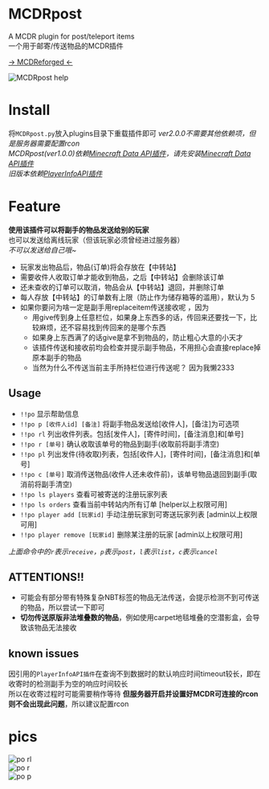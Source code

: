 # MCDRpost

A MCDR plugin for post/teleport items  
一个用于邮寄/传送物品的MCDR插件  

[-> MCDReforged <-](https://github.com/Fallen-Breath/MCDReforged)

![MCDRpost help](https://s1.ax1x.com/2020/04/16/Jk8ysP.png)

# Install

将`MCDRpost.py`放入plugins目录下重载插件即可
*ver2.0.0不需要其他依赖项，但是服务器需要配置rcon*  
*MCDRpost(ver1.0.0)依赖[Minecraft Data API插件](https://github.com/MCDReforged/MinecraftDataAPI)，请先安装[Minecraft Data API插件](https://github.com/MCDReforged/MinecraftDataAPI)*  
*旧版本依赖[PlayerInfoAPI插件](https://github.com/TISUnion/PlayerInfoAPI)*  
# Feature

**使用该插件可以将副手的物品发送给别的玩家**  
也可以发送给离线玩家（但该玩家必须曾经进过服务器）  
*不可以发送给自己哦~*  

- 玩家发出物品后，物品(订单)将会存放在【中转站】
- 需要收件人收取订单才能收到物品，之后【中转站】会删除该订单
- 还未查收的订单可以取消，物品会从【中转站】退回，并删除订单
- 每人存放【中转站】的订单数有上限（防止作为储存箱等的滥用），默认为 5  
- 如果你要问为啥一定是副手用replaceitem传送接收呢 ，因为
    - 用give传到身上任意栏位，如果身上东西多的话，传回来还要找一下，比较麻烦，还不容易找到传回来的是哪个东西
    - 如果身上东西满了的话give是拿不到物品的，防止粗心大意的小天才
    - 该插件传送和接收前均会检查并提示副手物品，不用担心会直接replace掉原本副手的物品
    - 当然为什么不传送当前主手所持栏位进行传送呢？ 因为我懒2333

## Usage

- `!!po` 显示帮助信息
- `!!po p [收件人id] [备注]` 将副手物品发送给[收件人]，[备注]为可选项
- `!!po rl` 列出收件列表。包括[发件人]，[寄件时间]，[备注消息]和[单号]
- `!!po r [单号]` 确认收取该单号的物品到副手(收取前将副手清空)
- `!!po pl` 列出发件(待收取)列表，包括[收件人]，[寄件时间]，[备注消息]和[单号]
- `!!po c [单号]` 取消传送物品(收件人还未收件前)，该单号物品退回到副手(取消前将副手清空)
- `!!po ls players` 查看可被寄送的注册玩家列表 
- `!!po ls orders` 查看当前中转站内所有订单 [helper以上权限可用]
- `!!po player add [玩家id]` 手动注册玩家到可寄送玩家列表 [admin以上权限可用]
- `!!po player remove [玩家id]` 删除某注册的玩家 [admin以上权限可用]
  
*上面命令中的`r`表示`receive`，`p`表示`post`，`l`表示`list`，`c`表示`cancel`*  

## ATTENTIONS!!

- 可能会有部分带有特殊复杂NBT标签的物品无法传送，会提示检测不到可传送的物品，所以尝试一下即可
- **切勿传送原版非法堆叠数的物品**，例如使用carpet地毯堆叠的空潜影盒，会导致该物品无法接收
  
## known issues
因引用的`PlayerInfoAPI插件`在查询不到数据时的默认响应时间timeout较长，即在收寄时的检测副手为空的响应时间较长  
所以在收寄过程时可能需要稍作等待
**但服务器开启并设置好MCDR可连接的rcon则不会出现此问题**，所以建议配置rcon

# pics

![po rl](https://s1.ax1x.com/2020/04/16/Jk0WnJ.png)  
![po r](https://s1.ax1x.com/2020/04/16/Jk0fB9.png)  
![po p](https://s1.ax1x.com/2020/04/16/Jk02X4.png)  
